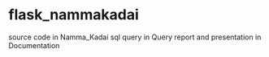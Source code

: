 # flask_nammakadai
source code in Namma_Kadai
sql query in Query
report and presentation in Documentation
